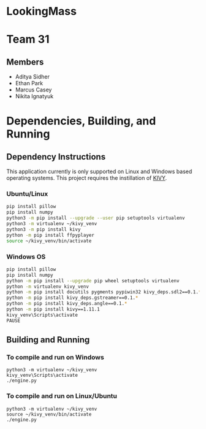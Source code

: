 # LookingMass

# Team 31

## Members
* Aditya Sidher
* Ethan Park
* Marcus Casey
* Nikita Ignatyuk


# Dependencies, Building, and Running

## Dependency Instructions
This application currently is only supported on Linux and Windows based operating systems. This project requires the instillation of [KIVY](https://kivy.org/doc/stable/installation/installation-linux.html#installation-linux). 

### Ubuntu/Linux
```bash
pip install pillow
pip install numpy
python3 -m pip install --upgrade --user pip setuptools virtualenv
python3 -m virtualenv ~/kivy_venv
python3 -m pip install kivy
python -m pip install ffpyplayer
source ~/kivy_venv/bin/activate
```
### Windows OS
```bash
pip install pillow
pip install numpy
python -m pip install --upgrade pip wheel setuptools virtualenv
python -m virtualenv kivy_venv
python -m pip install docutils pygments pypiwin32 kivy_deps.sdl2==0.1.* kivy_deps.glew==0.1.*
python -m pip install kivy_deps.gstreamer==0.1.*
python -m pip install kivy_deps.angle==0.1.*
python -m pip install kivy==1.11.1
kivy_venv\Scripts\activate
PAUSE
```

## Building and Running

### To compile and run on Windows
```
python3 -m virtualenv ~/kivy_venv
kivy_venv\Scripts\activate
./engine.py
```

### To compile and run on Linux/Ubuntu
```
python3 -m virtualenv ~/kivy_venv
source ~/kivy_venv/bin/activate
./engine.py
```
